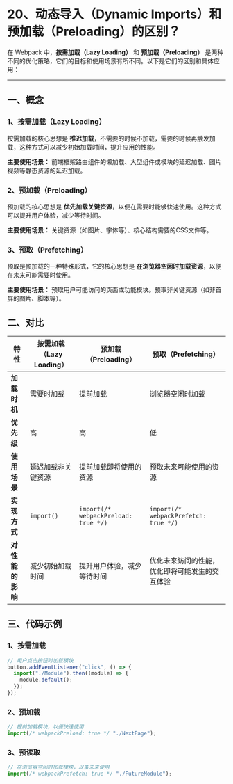 # 20、动态导入（Dynamic Imports）和预加载（Preloading）的区别？

在 Webpack 中，**按需加载（Lazy Loading）** 和 **预加载（Preloading）** 是两种不同的优化策略，它们的目标和使用场景有所不同。以下是它们的区别和具体应用：

---

## 一、概念

### 1、按需加载（Lazy Loading）

按需加载的核心思想是 **推迟加载**，不需要的时候不加载，需要的时候再触发加载，这种方式可以减少初始加载时间，提升应用的性能。

**主要使用场景：** 前端框架路由组件的懒加载、大型组件或模块的延迟加载、图片视频等静态资源的延迟加载。

### 2、预加载（Preloading）

预加载的核心思想是 **优先加载关键资源**，以便在需要时能够快速使用。这种方式可以提升用户体验，减少等待时间。

**主要使用场景：** 关键资源（如图片、字体等）、核心结构需要的CSS文件等。

### 3、预取（Prefetching）

预取是预加载的一种特殊形式，它的核心思想是 **在浏览器空闲时加载资源**，以便在未来可能需要时使用。

**主要使用场景：** 预取用户可能访问的页面或功能模块。预取非关键资源（如非首屏的图片、脚本等）。

## 二、对比

| 特性             | 按需加载（Lazy Loading） | 预加载（Preloading）                 | 预取（Prefetching）                            |
| ---------------- | ------------------------ | ------------------------------------ | ---------------------------------------------- |
| **加载时机**     | 需要时加载               | 提前加载                             | 浏览器空闲时加载                               |
| **优先级**       | 高                       | 高                                   | 低                                             |
| **使用场景**     | 延迟加载非关键资源       | 提前加载即将使用的资源               | 预取未来可能使用的资源                         |
| **实现方式**     | `import()`               | `import(/* webpackPreload: true */)` | `import(/* webpackPrefetch: true */)`          |
| **对性能的影响** | 减少初始加载时间         | 提升用户体验，减少等待时间           | 优化未来访问的性能，优化即将可能发生的交互体验 |

## 三、代码示例

### 1、按需加载

```javascript
// 用户点击按钮时加载模块
button.addEventListener("click", () => {
  import("./Module").then((module) => {
    module.default();
  });
});
```

### 2、预加载

```javascript
// 提前加载模块，以便快速使用
import(/* webpackPreload: true */ "./NextPage");
```

### 3、预读取

```javascript
// 在浏览器空闲时加载模块，以备未来使用
import(/* webpackPrefetch: true */ "./FutureModule");
```
